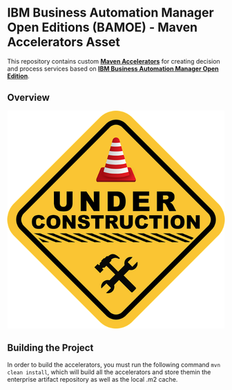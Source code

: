 # IBM Business Automation Manager Open Editions (BAMOE) - Maven Accelerators Asset
This repository contains custom [**Maven Accelerators**](https://www.ibm.com/docs/en/ibamoe/9.2.x?topic=started-initial-business-service-project-setup) for creating decision and process services based on [**IBM Business Automation Manager Open Edition**](https://www.ibm.com/docs/en/ibamoe/9.2.x).

## Overview
![Under Construction](/doc/images/under-construction.png)

## Building the Project
In order to build the accelerators, you must run the following command `mvn clean install`, which will build all the accelerators and store themin the enterprise artifact repository as well as the local .m2 cache. 

